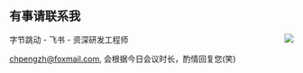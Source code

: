 ## 有事请联系我

<img align="right" src="https://github-readme-stats.vercel.app/api?username=chpengzh&show_icons=true&icon_color=0366d6&text_color=24292e&bg_color=ffffff&hide_title=true" />

字节跳动 - 飞书 - 资深研发工程师

[chpengzh@foxmail.com](mailto:chpengzh@foxmail.com), 会根据今日会议时长，酌情回复您(笑)
